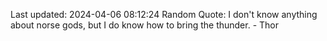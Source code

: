 Last updated: 2024-04-06 08:12:24
Random Quote: I don't know anything about norse gods, but I do know how to bring the thunder. - Thor